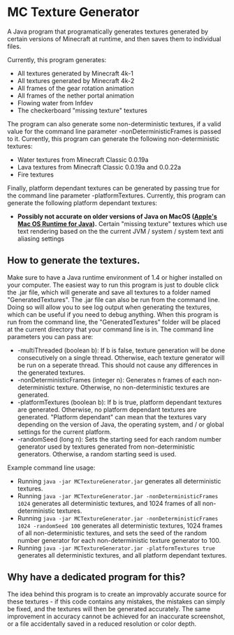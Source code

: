 # MC Texture Generator

A Java program that programatically generates textures generated by certain versions of Minecraft at runtime, and then saves them to individual files.

Currently, this program generates:

- All textures generated by Minecraft 4k-1
- All textures generated by Minecraft 4k-2
- All frames of the gear rotation animation
- All frames of the nether portal animation
- Flowing water from Infdev
- The checkerboard "missing texture" textures

The program can also generate some non-deterministic textures, if a valid value for the command line parameter -nonDeterministicFrames is passed to it. Currently, this program can generate the following non-deterministic textures:

- Water textures from Minecraft Classic 0.0.19a
- Lava textures from Minecraft Classic 0.0.19a and 0.0.22a
- Fire textures

Finally, platform dependant textures can be generated by passing true for the command line parameter -platformTextures. Currently, this program can generate the following platform dependant textures:

- **Possibly not accurate on older versions of Java on MacOS ([Apple's Mac OS Runtime for Java](https://en.wikipedia.org/wiki/Mac_OS_Runtime_for_Java)).** Certain "missing texture" textures which use text rendering based on the the current JVM / system / system text anti aliasing settings

## How to generate the textures.

Make sure to have a Java runtime environment of 1.4 or higher installed on your computer. The easiest way to run this program is just to double click the .jar file, which will generate and save all textures to a folder named "GeneratedTextures". The .jar file can also be run from the command line. Doing so will allow you to see log output when generating the textures, which can be useful if you need to debug anything. When this program is run from the command line, the "GeneratedTextures" folder will be placed at the current directory that your command line is in. The command line parameters you can pass are:

- -multiThreaded (boolean b): If b is false, texture generation will be done consecutively on a single thread. Otherwise, each texture generator will be run on a seperate thread. This should not cause any differences in the generated textures.
- -nonDeterministicFrames (integer n): Generates n frames of each non-deterministic texture. Otherwise, no non-deterministic textures are generated.
- -platformTextures (boolean b): If b is true, platform dependant textures are generated. Otherwise, no platform dependant textures are generated. "Platform dependant" can mean that the textures vary depending on the version of Java, the operating system, and / or global settings for the current platform.
- -randomSeed (long n): Sets the starting seed for each random number generator used by textures generated from non-deterministic generators. Otherwise, a random starting seed is used.

Example command line usage:

- Running `java -jar MCTextureGenerator.jar` generates all deterministic textures.
- Running `java -jar MCTextureGenerator.jar -nonDeterministicFrames 1024` generates all deterministic textures, and 1024 frames of all non-deterministic textures.
- Running `java -jar MCTextureGenerator.jar -nonDeterministicFrames 1024 -randomSeed 100` generates all deterministic textures, 1024 frames of all non-deterministic textures, and sets the seed of the random number generator for each non-deterministic texture generator to 100.
- Running `java -jar MCTextureGenerator.jar -platformTextures true` generates all deterministic textures, and all platform dependant textures.

## Why have a dedicated program for this?

The idea behind this program is to create an improvably accurate source for these textures - if this code contains any mistakes, the mistakes can simply be fixed, and the textures will then be generated accurately. The same improvement in accuracy cannot be achieved for an inaccurate screenshot, or a file accidentally saved in a reduced resolution or color depth.
